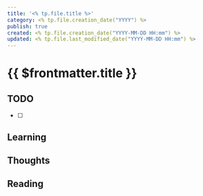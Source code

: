 ```yaml
---
title: '<% tp.file.title %>'
category: <% tp.file.creation_date("YYYY") %>
publish: true
created: <% tp.file.creation_date("YYYY-MM-DD HH:mm") %>
updated: <% tp.file.last_modified_date("YYYY-MM-DD HH:mm") %>
---
```


# {{ $frontmatter.title }}

## TODO

- [ ]

## Learning

## Thoughts

## Reading
